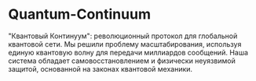 # Quantum-Continuum
 "Квантовый Континуум": революционный протокол для глобальной квантовой сети. Мы решили проблему масштабирования, используя единую квантовую волну для передачи миллиардов сообщений. Наша система обладает самовосстановлением и физически неуязвимой защитой, основанной на законах квантовой механики.
